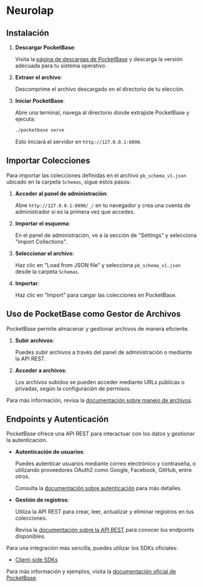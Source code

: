 # Neurolap

## Instalación

1. **Descargar PocketBase**:

   Visita la [página de descargas de PocketBase](https://pocketbase.io/docs/) y descarga la versión adecuada para tu sistema operativo.

2. **Extraer el archivo**:

   Descomprime el archivo descargado en el directorio de tu elección.

3. **Iniciar PocketBase**:

   Abre una terminal, navega al directorio donde extrajiste PocketBase y ejecuta:

   ```bash
   ./pocketbase serve
   ```

   Esto iniciará el servidor en `http://127.0.0.1:8090`.

## Importar Colecciones

Para importar las colecciones definidas en el archivo `pb_schema_v1.json` ubicado en la carpeta `Schemas`, sigue estos pasos:

1. **Acceder al panel de administración**:

   Abre `http://127.0.0.1:8090/_/` en tu navegador y crea una cuenta de administrador si es la primera vez que accedes.

2. **Importar el esquema**:

   En el panel de administración, ve a la sección de "Settings" y selecciona "Import Collections".

3. **Seleccionar el archivo**:

   Haz clic en "Load from JSON file" y selecciona `pb_schema_v1.json` desde la carpeta `Schemas`.

4. **Importar**:

   Haz clic en "Import" para cargar las colecciones en PocketBase.

## Uso de PocketBase como Gestor de Archivos

PocketBase permite almacenar y gestionar archivos de manera eficiente.

1. **Subir archivos**:

   Puedes subir archivos a través del panel de administración o mediante la API REST.

2. **Acceder a archivos**:

   Los archivos subidos se pueden acceder mediante URLs públicas o privadas, según la configuración de permisos.

Para más información, revisa la [documentación sobre manejo de archivos](https://pocketbase.io/docs/files-handling/).

## Endpoints y Autenticación

PocketBase ofrece una API REST para interactuar con los datos y gestionar la autenticación.

- **Autenticación de usuarios**:

   Puedes autenticar usuarios mediante correo electrónico y contraseña, o utilizando proveedores OAuth2 como Google, Facebook, GitHub, entre otros.

   Consulta la [documentación sobre autenticación](https://pocketbase.io/docs/authentication/) para más detalles.

- **Gestión de registros**:

   Utiliza la API REST para crear, leer, actualizar y eliminar registros en tus colecciones.

   Revisa la [documentación sobre la API REST](https://pocketbase.io/docs/api-records/) para conocer los endpoints disponibles.

Para una integración más sencilla, puedes utilizar los SDKs oficiales:

- [Client-side SDKs](https://pocketbase.io/docs/client-side-sdks/)


Para más información y ejemplos, visita la [documentación oficial de PocketBase](https://pocketbase.io/docs/).